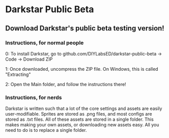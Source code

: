 # Darkstar Public Beta
## Download Darkstar's public beta testing version!

### Instructions, for normal people

0: To install Darkstar, go to github.com/DIYLabsED/darkstar-public-beta -> Code -> Download ZIP

1: Once downloaded, uncompress the ZIP file. On Windows, this is called "Extracting"

2: Open the Main folder, and follow the instructions there!



### Instructions, for nerds

Darkstar is written such that a lot of the core settings and assets are easily user-modifiable. Sprites are stored as .png files, and most configs are stored as .txt files. All of these assets are stored in a single folder. This makes making your own assets, or downloading new assets easy. All you need to do is to replace a single folder.
